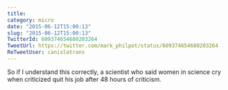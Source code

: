 ```yaml
---
title: 
category: micro
date: "2015-06-12T15:00:13"
slug: "2015-06-12T15:00:13"
TwitterId: 609374654680203264
TweetUrl: https://twitter.com/mark_philpot/status/609374654680203264
ReTweetUser: canislatrans
---
```


<i class="fa fa-retweet" aria-hidden="true"></i> So if I understand this correctly, a scientist who said women in science cry when criticized quit his job after 48 hours of criticism.